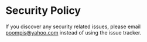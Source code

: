 # Security Policy

If you discover any security related issues, please email poompis@yahoo.com instead of using the issue tracker.
